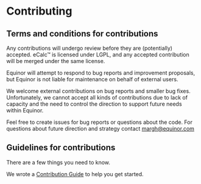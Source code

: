 # Contributing

## Terms and conditions for contributions

Any contributions will undergo review before they are (potentially) accepted. eCalc™ is licensed under LGPL, and any accepted contribution will be merged under the same license.

Equinor will attempt to respond to bug reports and improvement proposals, but Equinor is not liable for maintenance on
behalf of external users.

We welcome external contributions on bug reports and smaller bug fixes. Unfortunately, we cannot accept all kinds of contributions due to lack of capacity and the need to control the direction to support future needs within Equinor.

Feel free to create issues for bug reports or questions about the code. For questions about future direction and strategy contact margh@equinor.com

## Guidelines for contributions

There are a few things you need to know.

We wrote a [Contribution Guide](/contribute/get-started) to help you get started.
